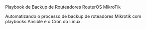 Playbook de Backup de Routeadores RouterOS MikroTik

Automatizando o processo de backup de roteadores Mikrotik com playbooks Ansible e o Cron do Linux.
